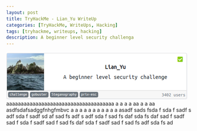 ```yaml
---
layout: post
title: TryHackMe - Lian_Yu WriteUp
categories: [TryHackMe, WriteUps, Hacking]
tags: [tryhackme, writeups, hacking]
description: A beginner level security challenga
---
```

 ![Cover](/assets/media/thm/Lian_Yu/cover.png)
 aaaaaaaaaaaaaaaaaaaaaaaaaaaaaaaaaaaaa
 a
 a
 a
 a
 aa
 a
 a
 aa
 asdfsdafsadggfnhgfmbvc
 a
 a
 a
 a
 a
 a
 a
 a
 a
 a
 a
 asadf
 sads
 fsda
 f
 sda
 f
 sadf
 s
 adf
 sda
 f
 sadf
 sd
 af
 sad
 fs
 adf
 s
 adf
 sda
 f
 sad
 fs
 daf
 sda
 fs
 daf
 sad
 f
 sadf
 sad
 f
 sda
 f
 sadf
 sad
 f
 sad
 fs
 daf
 sda
 f
 sadf
 sad
 f
 sad
 fs
 adf
 sda
 fs
 ad
 
